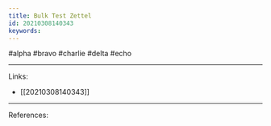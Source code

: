 ```yaml
---
title: Bulk Test Zettel
id: 20210308140343
keywords:
---
```

#alpha #bravo #charlie #delta #echo

---
Links:

- [[20210308140343]]

---
References:
